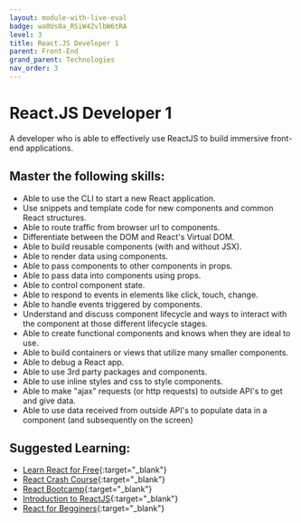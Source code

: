 ```yaml
---
layout: module-with-live-eval
badge: wa0Us0a_RSiW4ZvlbW6tRA
level: 3
title: React.JS Developer 1
parent: Front-End
grand_parent: Technologies
nav_order: 3
---
```

# React.JS Developer 1

A developer who is able to effectively use ReactJS to build immersive front-end applications.

## Master the following skills:

- Able to use the CLI to start a new React application.
- Use snippets and template code for new components and common React structures.
- Able to route traffic from browser url to components.
- Differentiate between the DOM and React's Virtual DOM.
- Able to build reusable components (with and without JSX).
- Able to render data using components.
- Able to pass components to other components in props.
- Able to pass data into components using props.
- Able to control component state.
- Able to respond to events in elements like click, touch, change.
- Able to handle events triggered by components.
- Understand and discuss component lifecycle and ways to interact with the component at those different lifecycle stages.
- Able to create functional components and knows when they are ideal to use.
- Able to build containers or views that utilize many smaller components.
- Able to debug a React app.
- Able to use 3rd party packages and components.
- Able to use inline styles and css to style components.
- Able to make "ajax" requests (or http requests) to outside API's to get and give data.
- Able to use data received from outside API's to populate data in a component (and subsequently on the screen)

## Suggested Learning:

- [Learn React for Free](https://scrimba.com/g/glearnreact){:target="\_blank"}
- [React Crash Course](https://www.youtube.com/watch?v=Ke90Tje7VS0){:target="\_blank"}
- [React Bootcamp](https://tylermcginnis.com/free-react-bootcamp/){:target="\_blank"}
- [Introduction to ReactJS](https://www.edx.org/course/introduction-to-reactjs){:target="\_blank"}
- [React for Begginers](https://reactforbeginners.com/){:target="\_blank"}
